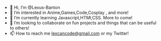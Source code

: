 - 👋 Hi, I’m @Lexus-Banton
- 👀 I’m interested in Anime,Games,Code,Cosplay , and more!
- 🌱 I’m currently learning Javascript,HTMl,CSS. More to come!
- 💞️ I’m looking to collaborate on fun projects and things that can be useful to others!
- 📫 How to reach me lexcancode@gmail.com or my Twitter!

<!---
Lexus-Banton/Lexus-Banton is a ✨ special ✨ repository because its `README.md` (this file) appears on your GitHub profile.
You can click the Preview link to take a look at your changes.
--->

